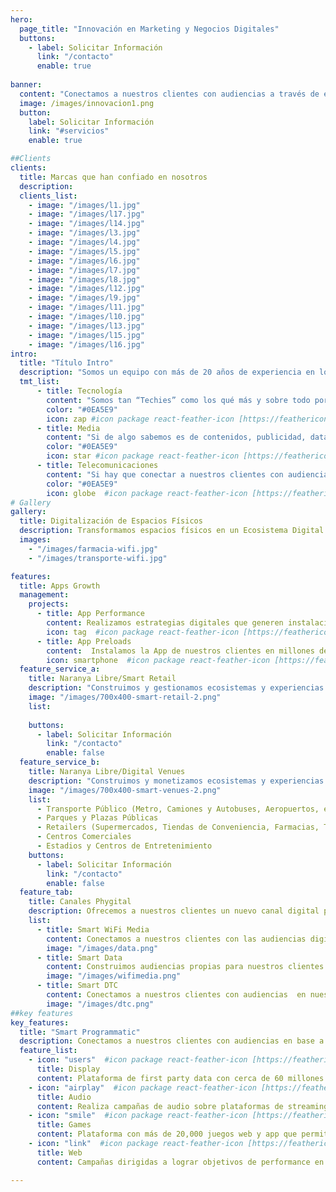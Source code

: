 ```yaml
---
hero:
  page_title: "Innovación en Marketing y Negocios Digitales"
  buttons:
    - label: Solicitar Información
      link: "/contacto"
      enable: true
 
banner:
  content: "Conectamos a nuestros clientes con audiencias a través de experiencias digitales excepcionales que no solo conectan, sino que también cautivan."
  image: /images/innovacion1.png
  button:
    label: Solicitar Información
    link: "#servicios"
    enable: true

##Clients
clients:
  title: Marcas que han confiado en nosotros
  description:
  clients_list:
    - image: "/images/l1.jpg"
    - image: "/images/l17.jpg"
    - image: "/images/l14.jpg"
    - image: "/images/l3.jpg"
    - image: "/images/l4.jpg"
    - image: "/images/l5.jpg"
    - image: "/images/l6.jpg"
    - image: "/images/l7.jpg"
    - image: "/images/l8.jpg"
    - image: "/images/l12.jpg"
    - image: "/images/l9.jpg"
    - image: "/images/l11.jpg"
    - image: "/images/l10.jpg"
    - image: "/images/l13.jpg"
    - image: "/images/l15.jpg"
    - image: "/images/l16.jpg"
intro:
  title: "Título Intro"
  description: "Somos un equipo con más de 20 años de experiencia en los tres perfiles esenciales para poder innovar digitalmente les llamamos nuestra fortaleza TMT"
  tmt_list:
      - title: Tecnología
        content: "Somos tan “Techies” como los qué más y sobre todo porque nos ha tocado innovar desde antes que los inicios del Internet y los teléfonos móviles hasta la Inteligencia Artificial y el Internet de las Cosas"
        color: "#0EA5E9"
        icon: zap #icon package react-feather-icon [https://feathericons.com]
      - title: Media
        content: "Si de algo sabemos es de contenidos, publicidad, data y comunicación. Creamos el primer sitio de Internet en México hace casi 30 años, vendimos la primera campaña de publicidad digital a fines de los 90s y hemos seguido creando canales de comunicación en todas las plataformas digitales que han ido surgiendo a través de los años, siempre con estrategia y creatividad enfocada a los resultados de nuestros clientes."
        color: "#0EA5E9"
        icon: star #icon package react-feather-icon [https://feathericons.com]
      - title: Telecomunicaciones
        content: "Si hay que conectar a nuestros clientes con audiencias, una variable básica son las telecomunicaciones. Desde las conexiones vía Dial-up, hasta las redes WiFi y el 5G, pasando por el SMS y el MMS, siempre las hemos integrado a nuestras soluciones como parte de una estrategia de comunicación y de negocio.."
        color: "#0EA5E9"
        icon: globe  #icon package react-feather-icon [https://feathericons.com]
# Gallery
gallery:
  title: Digitalización de Espacios Físicos
  description: Transformamos espacios físicos en un Ecosistema Digital generando oportunidades de generación de ingresos, fidelización y comunicación.
  images:
    - "/images/farmacia-wifi.jpg"
    - "/images/transporte-wifi.jpg"

features:
  title: Apps Growth
  management:
    projects:
      - title: App Performance
        content: Realizamos estrategias digitales que generen instalaciones, registros, compras o cualquier otro evento dentro de la App de nuestro cliente.
        icon: tag  #icon package react-feather-icon [https://feathericons.com/]
      - title: App Preloads
        content:  Instalamos la App de nuestros clientes en millones de dispositivos móviles nuevos ¡automáticamente y sin fricción!
        icon: smartphone  #icon package react-feather-icon [https://feathericons.com/]
  feature_service_a:
    title: Naranya Libre/Smart Retail
    description: "Construimos y gestionamos ecosistemas y experiencias digitales sobre la Red WiFi de un Retailer (Supermercados, Tiendas de conveniencia, Farmacias, Tiendas Departamentales, Tiendas de la Esquina, Misceláneas, etc.) que les permite digitalizar, conocer, interactuar y comunicarse con sus clientes buscando con ello fidelizarlo así como incrementar la transaccionalidad."
    image: "/images/700x400-smart-retail-2.png"
    list:
    
    buttons:
      - label: Solicitar Información
        link: "/contacto"
        enable: false
  feature_service_b:
    title: Naranya Libre/Digital Venues
    description: "Construimos y monetizamos ecosistemas y experiencias digitales en espacios físicos en:"
    image: "/images/700x400-smart-venues-2.png"
    list:
      - Transporte Público (Metro, Camiones y Autobuses, Aeropuertos, etc.)
      - Parques y Plazas Públicas
      - Retailers (Supermercados, Tiendas de Conveniencia, Farmacias, Tiendas Departamentales, Tiendas de la Esquina, Misceláneas, etc.)
      - Centros Comerciales
      - Estadios y Centros de Entretenimiento
    buttons:
      - label: Solicitar Información
        link: "/contacto"
        enable: false
  feature_tab:
    title: Canales Phygital
    description: Ofrecemos a nuestros clientes un nuevo canal digital para conectar, conocer e interactuar con audiencias digitales dentro de nuestras plataformas.
    list:
      - title: Smart WiFi Media
        content: Conectamos a nuestros clientes con las audiencias digitales en nuestros ecosistemas digitales disponibles en espacios públicos y privados durante su conexión.
        image: "/images/data.png"
      - title: Smart Data
        content: Construimos audiencias propias para nuestros clientes  en base a los datos de nuestras audiencias en nuestros ecosistemas digitales  disponibles en espacios públicos.
        image: "/images/wifimedia.png"
      - title: Smart DTC
        content: Conectamos a nuestros clientes con audiencias  en nuestros ecosistemas digitales disponibles en espacios públicos y privados cuando estas ya no están en el venue.
        image: "/images/dtc.png"
##key features
key_features:
  title: "Smart Programmatic"
  description: Conectamos a nuestros clientes con audiencias en base a su ubicación geográfica, su perfil NSE, las Apps y/o los sitios Web que utilizan.
  feature_list:
    - icon: "users"  #icon package react-feather-icon [https://feathericons.com/]
      title: Display
      content: Plataforma de first party data con cerca de 60 millones de usuarios hiper-perfilados.
    - icon: "airplay"  #icon package react-feather-icon [https://feathericons.com/]
      title: Audio
      content: Realiza campañas de audio sobre plataformas de streaming o radio a más de 225 millones de impresiones al mes y 20 millones de oyentes únicos.
    - icon: "smile"  #icon package react-feather-icon [https://feathericons.com/]
      title: Games
      content: Plataforma con más de 20,000 juegos web y app que permite impactar usuarios perfilados en momentos clave.
    - icon: "link"  #icon package react-feather-icon [https://feathericons.com/]
      title: Web
      content: Campañas dirigidas a lograr objetivos de performance en sitios web como son leads, cuestionarios, etc optimizando el tráfico a los 60 millones de usuarios.

---
```

